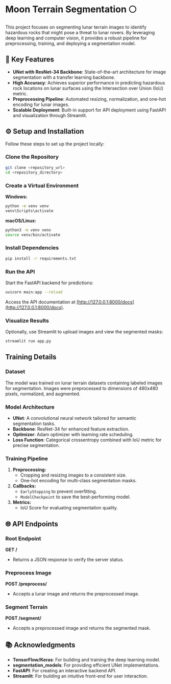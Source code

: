 # Moon Terrain Segmentation 🌕

This project focuses on segmenting lunar terrain images to identify hazardous rocks that might pose a threat to lunar rovers. By leveraging deep learning and computer vision, it provides a robust pipeline for preprocessing, training, and deploying a segmentation model.

## 🚀 Key Features
- **UNet with ResNet-34 Backbone**: State-of-the-art architecture for image segmentation with a transfer learning backbone.
- **High Accuracy**: Achieves superior performance in predicting hazardous rock locations on lunar surfaces using the Intersection over Union (IoU) metric.
- **Preprocessing Pipeline**: Automated resizing, normalization, and one-hot encoding for lunar images.
- **Scalable Deployment**: Built-in support for API deployment using FastAPI and visualization through Streamlit.

## ⚙️ Setup and Installation

Follow these steps to set up the project locally:

### Clone the Repository
```bash
git clone <repository_url>
cd <repository_directory>
```

### Create a Virtual Environment

**Windows:**
```bash
python -m venv venv
venv\Scripts\activate
```

**macOS/Linux:**
```bash
python3 -m venv venv
source venv/bin/activate
```

### Install Dependencies
```bash
pip install -r requirements.txt
```

### Run the API
Start the FastAPI backend for predictions:
```bash
uvicorn main:app --reload
```
Access the API documentation at [http://127.0.0.1:8000/docs](http://127.0.0.1:8000/docs).

### Visualize Results
Optionally, use Streamlit to upload images and view the segmented masks:
```bash
streamlit run app.py
```

##  Training Details

### Dataset
The model was trained on lunar terrain datasets containing labeled images for segmentation. Images were preprocessed to dimensions of 480x480 pixels, normalized, and augmented.

### Model Architecture
- **UNet**: A convolutional neural network tailored for semantic segmentation tasks.
- **Backbone**: ResNet-34 for enhanced feature extraction.
- **Optimizer**: Adam optimizer with learning rate scheduling.
- **Loss Function**: Categorical crossentropy combined with IoU metric for precise segmentation.

### Training Pipeline
1. **Preprocessing:**
   - Cropping and resizing images to a consistent size.
   - One-hot encoding for multi-class segmentation masks.
2. **Callbacks:**
   - `EarlyStopping` to prevent overfitting.
   - `ModelCheckpoint` to save the best-performing model.
3. **Metrics:**
   - IoU Score for evaluating segmentation quality.

## 🌐 API Endpoints

### Root Endpoint
**GET /**
- Returns a JSON response to verify the server status.

### Preprocess Image
**POST /preprocess/**
- Accepts a lunar image and returns the preprocessed image.

### Segment Terrain
**POST /segment/**
- Accepts a preprocessed image and returns the segmented mask.

## 📚 Acknowledgments
- **TensorFlow/Keras**: For building and training the deep learning model.
- **segmentation_models**: For providing efficient UNet implementations.
- **FastAPI**: For creating an interactive backend API.
- **Streamlit**: For building an intuitive front-end for user interaction.

